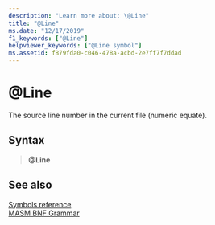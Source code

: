 ```yaml
---
description: "Learn more about: \@Line"
title: "@Line"
ms.date: "12/17/2019"
f1_keywords: ["@Line"]
helpviewer_keywords: ["@Line symbol"]
ms.assetid: f879fda0-c046-478a-acbd-2e7ff7f7ddad
---
```

# \@Line

The source line number in the current file (numeric equate).

## Syntax

> **\@Line**

## See also

[Symbols reference](symbols-reference.md)\
[MASM BNF Grammar](masm-bnf-grammar.md)

